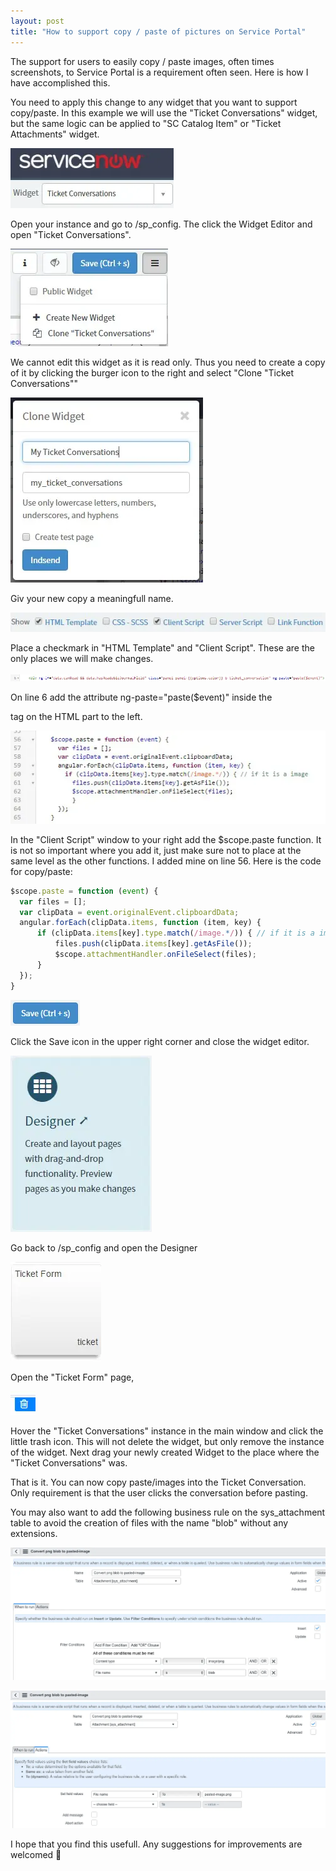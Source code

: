 ```yaml
---
layout: post
title: "How to support copy / paste of pictures on Service Portal"
---
```


The support for users to easily copy / paste images, often times screenshots, to Service Portal is a requirement often seen. Here is how I have accomplished this.

You need to apply this change to any widget that you want to support copy/paste. In this example we will use the "Ticket Conversations" widget, but the same logic can be applied to "SC Catalog Item" or "Ticket Attachments" widget.

![Setting Admin overrides](/assets/images/post_service-portal-copy-paste-support0.webp)

Open your instance and go to /sp_config. The click the Widget Editor and open "Ticket Conversations".

![Setting Admin overrides](/assets/images/post_service-portal-copy-paste-support1.webp)

We cannot edit this widget as it is read only. Thus you need to create a copy of it by clicking the burger icon to the right and select "Clone "Ticket Conversations""

![Setting Admin overrides](/assets/images/post_service-portal-copy-paste-support2.webp)

Giv your new copy a meaningfull name.

![Setting Admin overrides](/assets/images/post_service-portal-copy-paste-support3.webp)

Place a checkmark in "HTML Template" and "Client Script". These are the only places we will make changes.

![Setting Admin overrides](/assets/images/post_service-portal-copy-paste-support4.webp)

On line 6 add the attribute   ng-paste="paste($event)" inside the <div> tag on the HTML part to the left.

![Setting Admin overrides](/assets/images/post_service-portal-copy-paste-support5.webp)

In the "Client Script" window to your right add the $scope.paste function. It is not so important where you add it, just make sure not to place at the same level as the other functions. I added mine on line 56. Here is the code for copy/paste:

```javascript
$scope.paste = function (event) {
  var files = [];
  var clipData = event.originalEvent.clipboardData;
  angular.forEach(clipData.items, function (item, key) {
      if (clipData.items[key].type.match(/image.*/)) { // if it is a image
          files.push(clipData.items[key].getAsFile());
          $scope.attachmentHandler.onFileSelect(files);
      }
  });
}
```

![Setting Admin overrides](/assets/images/post_service-portal-copy-paste-support6.webp)

Click the Save icon in the upper right corner and close the widget editor.

![Setting Admin overrides](/assets/images/post_service-portal-copy-paste-support7.webp)

Go back to /sp_config and open the Designer

![Setting Admin overrides](/assets/images/post_service-portal-copy-paste-support8.webp)

Open the "Ticket Form" page,

![Setting Admin overrides](/assets/images/post_service-portal-copy-paste-support9.webp)

Hover the "Ticket Conversations" instance in the main window and click the little trash icon. This will not delete the widget, but only remove the instance of the widget. Next drag your newly created Widget to the place where the "Ticket Conversations" was.

That is it. You can now copy paste/images into the Ticket Conversation. Only requirement is that the user clicks the conversation before pasting.

You may also want to add the following business rule on the sys_attachment table to avoid the creation of files with the name "blob" without any extensions.

![Setting Admin overrides](/assets/images/post_service-portal-copy-paste-support10.webp)

![Setting Admin overrides](/assets/images/post_service-portal-copy-paste-support11.webp)

I hope that you find this usefull. Any suggestions for improvements are welcomed 🙂
